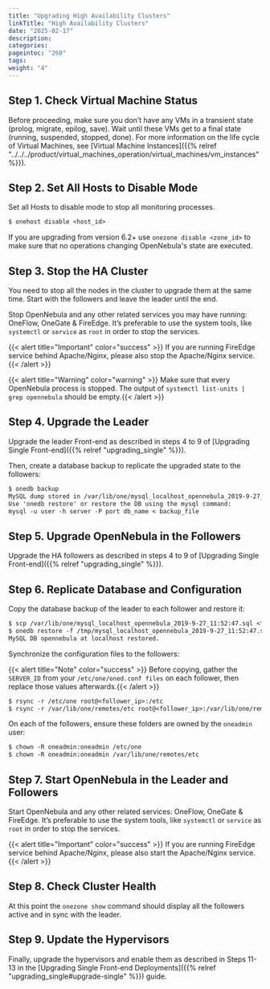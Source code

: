 ```yaml
---
title: "Upgrading High Availability Clusters"
linkTitle: "High Availability Clusters"
date: "2025-02-17"
description:
categories:
pageintoc: "260"
tags:
weight: "4"
---
```


<a id="upgrade-ha"></a>

<!--# Upgrading High Availability Clusters -->

## Step 1. Check Virtual Machine Status

Before proceeding, make sure you don’t have any VMs in a transient state (prolog, migrate, epilog, save). Wait until these VMs get to a final state (running, suspended, stopped, done). For more information on the life cycle of Virtual Machines, see [Virtual Machine Instances]({{% relref "../../../product/virtual_machines_operation/virtual_machines/vm_instances" %}}).

## Step 2. Set All Hosts to Disable Mode

Set all Hosts to disable mode to stop all monitoring processes.

```default
$ onehost disable <host_id>
```

If you are upgrading from version 6.2+ use `onezone disable <zone_id>` to make sure that no operations changing OpenNebula's state are executed.

## Step 3. Stop the HA Cluster

You need to stop all the nodes in the cluster to upgrade them at the same time. Start with the followers and leave the leader until the end.

Stop OpenNebula and any other related services you may have running: OneFlow, OneGate & FireEdge. It’s preferable to use the system tools, like `systemctl` or `service` as `root` in order to stop the services.

{{< alert title="Important" color="success" >}}
If you are running FireEdge service behind Apache/Nginx, please also stop the Apache/Nginx service.{{< /alert >}} 

{{< alert title="Warning" color="warning" >}}
Make sure that every OpenNebula process is stopped. The output of `systemctl list-units | grep opennebula` should be empty.{{< /alert >}} 

## Step 4. Upgrade the Leader

Upgrade the leader Front-end as described in steps 4 to 9 of [Upgrading Single Front-end]({{% relref "upgrading_single" %}}).

Then, create a database backup to replicate the upgraded state to the followers:

```default
$ onedb backup
MySQL dump stored in /var/lib/one/mysql_localhost_opennebula_2019-9-27_11:52:47.sql
Use 'onedb restore' or restore the DB using the mysql command:
mysql -u user -h server -P port db_name < backup_file
```

## Step 5. Upgrade OpenNebula in the Followers

Upgrade the HA followers as described in steps 4 to 9 of [Upgrading Single Front-end]({{% relref "upgrading_single" %}}).

## Step 6. Replicate Database and Configuration

Copy the database backup of the leader to each follower and restore it:

```default
$ scp /var/lib/one/mysql_localhost_opennebula_2019-9-27_11:52:47.sql <follower_ip>:/tmp
$ onedb restore -f /tmp/mysql_localhost_opennebula_2019-9-27_11:52:47.sql
MySQL DB opennebula at localhost restored.
```

Synchronize the configuration files to the followers:

{{< alert title="Note" color="success" >}}
Before copying, gather the `SERVER_ID` from your `/etc/one/oned.conf files` on each follower, then replace those values afterwards.{{< /alert >}} 

```default
$ rsync -r /etc/one root@<follower_ip>:/etc
$ rsync -r /var/lib/one/remotes/etc root@<follower_ip>:/var/lib/one/remotes
```

On each of the followers, ensure these folders are owned by the `oneadmin` user:

```default
$ chown -R oneadmin:oneadmin /etc/one
$ chown -R oneadmin:oneadmin /var/lib/one/remotes/etc
```

## Step 7. Start OpenNebula in the Leader and Followers

Start OpenNebula and any other related services: OneFlow, OneGate & FireEdge. It’s preferable to use the system tools, like `systemctl` or `service` as `root` in order to stop the services.

{{< alert title="Important" color="success" >}}
If you are running FireEdge service behind Apache/Nginx, please also start the Apache/Nginx service.{{< /alert >}} 

## Step 8. Check Cluster Health

At this point the `onezone show` command should display all the followers active and in sync with the leader.

## Step 9. Update the Hypervisors

Finally, upgrade the hypervisors and enable them as described in Steps 11-13 in the [Upgrading Single Front-end Deployments]({{% relref "upgrading_single#upgrade-single" %}}) guide.
